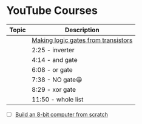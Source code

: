 # YouTube Courses

| Topic | Description |
|-|-|
| | [Making logic gates from transistors](https://www.youtube.com/watch?v=sTu3LwpF6XI) | 0:00 - basic transistor |
| | 2:25 - inverter |
| | 4:14 - and gate |
| | 6:08 - or gate |
| | 7:38 - NO gate😀 |
| | 8:29 - xor gate |
| | 11:50 - whole list |



- [ ] [Build an 8-bit computer from scratch](https://eater.net/8bit)

